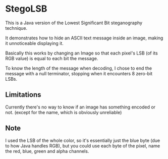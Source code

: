 # StegoLSB

This is a Java version of the Lowest Significant Bit steganography technique.

It demonstrates how to hide an ASCII text message inside an image, making it unnoticeable displaying it.

Basically this works by changing an Image so that each pixel's LSB (of its RGB value) is equal to each bit the message.

To know the length of the message when decoding, I chose to end the message with a null terminator, stopping when it
 encounters 8 zero-bit LSBs.
 
 ## Limitations
 
 Currently there's no way to know if an image has something encoded or not.
 (except for the name, which is obviously unreliable)
 
## Note

I used the LSB of the whole color, so it's essentially just the blue byte (due to how Java handles RGB), but you could
use each byte of the pixel, name the red, blue, green and alpha channels.
